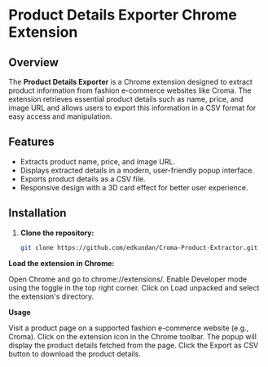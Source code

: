 # Product Details Exporter Chrome Extension

## Overview

The **Product Details Exporter** is a Chrome extension designed to extract product information from fashion e-commerce websites like Croma. The extension retrieves essential product details such as name, price, and image URL and allows users to export this information in a CSV format for easy access and manipulation.

## Features

- Extracts product name, price, and image URL.
- Displays extracted details in a modern, user-friendly popup interface.
- Exports product details as a CSV file.
- Responsive design with a 3D card effect for better user experience.

## Installation

1. **Clone the repository:**

   ```bash
   git clone https://github.com/edkundan/Croma-Product-Extractor.git


**Load the extension in Chrome:**

Open Chrome and go to chrome://extensions/.
Enable Developer mode using the toggle in the top right corner.
Click on Load unpacked and select the extension's directory.

**Usage**

Visit a product page on a supported fashion e-commerce website (e.g., Croma).
Click on the extension icon in the Chrome toolbar.
The popup will display the product details fetched from the page.
Click the Export as CSV button to download the product details.
